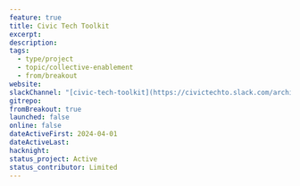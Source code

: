```yaml
---
feature: true
title: Civic Tech Toolkit
excerpt: 
description: 
tags:
  - type/project
  - topic/collective-enablement
  - from/breakout
website: 
slackChannel: "[civic-tech-toolkit](https://civictechto.slack.com/archives/C0739GZADL6)"
gitrepo: 
fromBreakout: true
launched: false
online: false
dateActiveFirst: 2024-04-01
dateActiveLast: 
hacknight: 
status_project: Active
status_contributor: Limited
---
```

